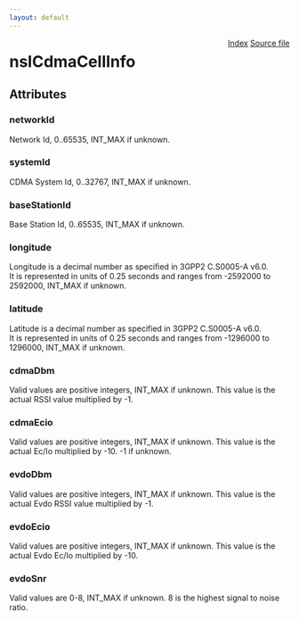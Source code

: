 ```yaml
---
layout: default
---
```

<div class='links' style='float:right'><a href="../index.html">Index</a>
<a href="http://dxr.mozilla.org/mozilla-central/source/dom/mobileconnection/interfaces/nsICellInfo.idl">Source file</a>
</div>

# nsICdmaCellInfo #

## Attributes ##

### networkId ###
  
Network Id, 0..65535, INT_MAX if unknown.  
  

### systemId ###
  
CDMA System Id, 0..32767, INT_MAX if unknown.  
  

### baseStationId ###
  
Base Station Id, 0..65535, INT_MAX if unknown.  
  

### longitude ###
  
Longitude is a decimal number as specified in 3GPP2 C.S0005-A v6.0.  
It is represented in units of 0.25 seconds and ranges from -2592000 to  
2592000, INT_MAX if unknown.  
  

### latitude ###
  
Latitude is a decimal number as specified in 3GPP2 C.S0005-A v6.0.  
It is represented in units of 0.25 seconds and ranges from -1296000 to  
1296000, INT_MAX if unknown.  
  

### cdmaDbm ###
  
Valid values are positive integers, INT_MAX if unknown. This value is the  
actual RSSI value multiplied by -1.  
  

### cdmaEcio ###
  
Valid values are positive integers, INT_MAX if unknown. This value is the  
actual Ec/Io multiplied by -10. -1 if unknown.  
  

### evdoDbm ###
  
Valid values are positive integers, INT_MAX if unknown. This value is the  
actual Evdo RSSI value multiplied by -1.  
  

### evdoEcio ###
  
Valid values are positive integers, INT_MAX if unknown. This value is the  
actual Evdo Ec/Io multiplied by -10.  
  

### evdoSnr ###
  
Valid values are 0-8, INT_MAX if unknown. 8 is the highest signal to noise  
ratio.  
  
